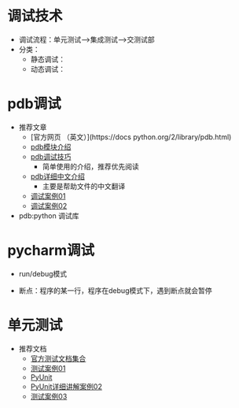 # 调试技术
- 调试流程：单元测试-->集成测试-->交测试部
- 分类：
    - 静态调试：
    - 动态调试：
# pdb调试
- 推荐文章
    - [官方网页 （英文）](https://docs python.org/2/library/pdb.html)
    - [pdb模块介绍](http://blog.csdn.net/carolzhang8406/article/details/69239)
    - [pdb调试技巧](https://www.ibm.com/developerworks/cn/linux/l-cn-pythonde)
        - 简单使用的介绍，推荐优先阅读
    - [pdb详细中文介绍](http://blog.csdn.net/wyb_009/article/details/8896744)
        - 主要是帮助文件的中文翻译
    - [调试案例01](https://www.cnblogs.com/dkblog/archive/2010/12/07/1980682)
    - [调试案例02](http://python.jobbole.com/811847)
- pdb:python 调试库

# pycharm调试
- run/debug模式

- 断点：程序的某一行，程序在debug模式下，遇到断点就会暂停

# 单元测试
- 推荐文档
    - [官方测试文档集合](https://wiki.python.org/moin/PythonTestingToolsTaxono)
    - [测试案例01](http://blog.csdn.net/a542551042/aarticle/details/46696635)
    - [PyUnit](https://wiki.python.org/moin/PyUnit)
    - [PyUnit详细讲解案例02](http://www.jb51.net/article/64119.html)
    - [测试案例03](https://www.cnblogs.com/iamjqy/p/7155315.html)